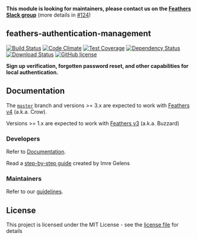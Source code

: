 **This module is looking for maintainers, please contact us on the [Feathers Slack group](http://slack.feathersjs.com/)** (more details in [#124](https://github.com/feathersjs-ecosystem/feathers-authentication-management/issues/124))

## feathers-authentication-management

[![Build Status](https://img.shields.io/github/workflow/status/feathers-ecosystem/feathers-authentication-management/Node.js%20CI)](https://github.com/feathersjs-ecosystem/feathers-authentication-management/actions/workflows/node.js.yml?query=branch%3Amaster)
[![Code Climate](https://codeclimate.com/github/feathersjs-ecosystem/feathers-authentication-management/badges/gpa.svg)](https://codeclimate.com/github/feathersjs-ecosystem/feathers-authentication-management)
[![Test Coverage](https://codeclimate.com/github/feathersjs-ecosystem/feathers-authentication-management/badges/coverage.svg)](https://codeclimate.com/github/feathersjs-ecosystem/feathers-authentication-management/coverage)
[![Dependency Status](https://img.shields.io/librariesio/release/npm/feathers-authentication-management)](https://libraries.io/npm/feathers-authentication-management)
[![Download Status](https://img.shields.io/npm/dm/feathers-authentication-management.svg?style=flat-square)](https://www.npmjs.com/package/feathers-authentication-management)
[![GitHub license](https://img.shields.io/github/license/feathersjs-ecosystem/feathers-authentication-management)](https://github.com/feathersjs-ecosystem/feathers-authentication-management/blob/master/LICENSE)

**Sign up verification, forgotten password reset, and other capabilities for local authentication.**

## Documentation

The [`master`](https://github.com/feathersjs-ecosystem/feathers-authentication-management) branch and versions >= 3.x are expected to work with [Feathers v4](https://docs.feathersjs.com/) (a.k.a. Crow).

Versions >= 1.x are expected to work with [Feathers v3](https://buzzard.docs.feathersjs.com/) (a.k.a. Buzzard)

### Developers

Refer to [Documentation](./docs).

Read a [step-by-step guide](https://hackernoon.com/setting-up-email-verification-in-feathersjs-ce764907e4f2) created by Imre Gelens

### Maintainers

Refer to our [guidelines](./development).

## License

This project is licensed under the MIT License - see the [license file](./LICENSE) for details

